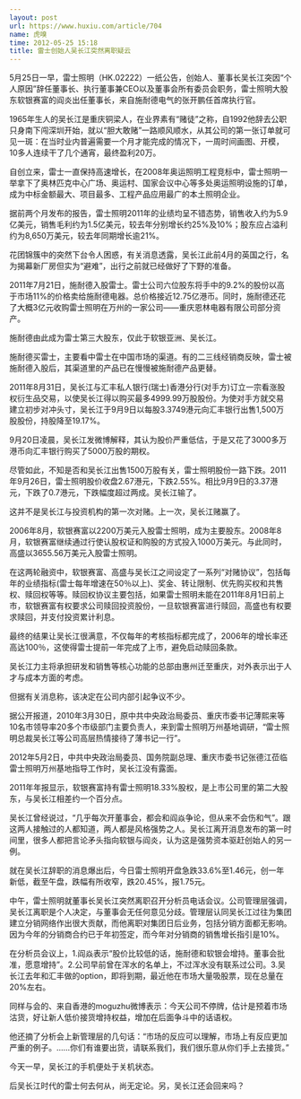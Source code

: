 ```yaml
---
layout: post
url: https://www.huxiu.com/article/704
name: 虎嗅
time: 2012-05-25 15:18
title: 雷士创始人吴长江突然离职疑云
---
```

5月25日一早，雷士照明（HK.02222）一纸公告，创始人、董事长吴长江突因“个人原因”辞任董事长、执行董事兼CEO以及董事会所有委员会职务，雷士照明大股东软银赛富的阎炎出任董事长，来自施耐德电气的张开鹏任首席执行官。

1965年生人的吴长江是重庆铜梁人，在业界素有“赌徒”之称，自1992他辞去公职只身南下闯深圳开始，就以“胆大敢赌”一路顺风顺水，从其公司的第一张订单就可见一斑：在当时业内普遍需要一个月才能完成的情况下，一周时间画图、开模，10多人连续干了几个通宵，最终盈利20万。

自创立来，雷士一直保持高速增长，在2008年奥运照明工程竞标中，雷士照明一举拿下了奥林匹克中心广场、奥运村、国家会议中心等多处奥运照明设施的订单，成为中标金额最大、项目最多、工程产品应用最广的本土照明企业。

据前两个月发布的报告，雷士照明2011年的业绩均呈不错态势，销售收入约为5.9亿美元，销售毛利约为1.5亿美元，较去年分别增长约25%及10%；股东应占溢利约为8,650万美元，较去年同期增长逾21%。

花团锦簇中的突然下台令人困惑，有关消息透露，吴长江此前4月的英国之行，名为揭幕新厂房但实为“避难”，出行之前就已经做好了下野的准备。

2011年7月21日，施耐德入股雷士。雷士公司六位股东将手中的9.2%的股份以高于市场11%的价格卖给施耐德电器。总价格接近12.75亿港币。同时，施耐德还花了大概3亿元收购雷士照明在万州的一家公司——重庆恩林电器有限公司部分资产。

施耐德由此成为雷士第三大股东，仅此于软银亚洲、吴长江。

施耐德买雷士，主要看中雷士在中国市场的渠道。有的二三线经销商反映，雷士被施耐德入股后，其渠道里的产品已在慢慢被施耐德产品更替。

2011年8月31日，吴长江与汇丰私人银行(瑞士)香港分行(对手方)订立一宗看涨股权衍生品交易，以使吴长江得以购买最多4999.99万股股份。为使对手方就交易建立初步对冲头寸，吴长江于9月9日以每股3.3749港元向汇丰银行出售1,500万股股份，持股降至19.17%。

9月20日凌晨，吴长江发微博解释，其认为股价严重低估，于是又花了3000多万港币向汇丰银行购买了5000万股的期权。

尽管如此，不知是否和吴长江出售1500万股有关，雷士照明股份一路下跌。2011年9月26日，雷士照明股价收盘2.67港元，下跌2.55%。相比9月9日的3.37港元，下跌了0.7港元，下跌幅度超过两成。吴长江输了。

这并不是吴长江与投资机构的第一次对赌。上一次，吴长江赌赢了。

2006年8月，软银赛富以2200万美元入股雷士照明，成为主要股东。2008年8月，软银赛富继续通过行使认股权证和购股的方式投入1000万美元。与此同时，高盛以3655.56万美元入股雷士照明。

在这两轮融资中，软银赛富、高盛与吴长江之间设定了一系列“对赌协议”，包括每年的业绩指标(雷士每年增速在50％以上)、奖金、转让限制、优先购买权和共售权、赎回权等等。赎回权协议主要包括，如果雷士照明未能在2011年8月1日前上市，软银赛富有权要求公司赎回投资股份，一旦软银赛富进行赎回，高盛也有权要求赎回，并支付投资累计利息。

最终的结果让吴长江很满意，不仅每年的考核指标都完成了，2006年的增长率还高达100％，这使得雷士提前一年完成了上市，避免启动赎回条款。

吴长江力主将承担研发和销售等核心功能的总部由惠州迁至重庆，对外表示出于人才与成本方面的考虑。

但据有关消息称，该决定在公司内部引起争议不少。

据公开报道，2010年3月30日，原中共中央政治局委员、重庆市委书记薄熙来等10名市领导率20多个市级部门主要负责人，来到雷士照明万州基地调研，“雷士照明总裁吴长江等公司高层热情接待了薄书记一行”。

2012年5月2日，中共中央政治局委员、国务院副总理、重庆市委书记张德江莅临雷士照明万州基地指导工作时，吴长江没有露面。

2011年年报显示，软银赛富持有雷士照明18.33%股权，是上市公司里的第二大股东，与吴长江相差约一个百分点。

吴长江曾经说过，“几乎每次开董事会，都会和阎焱争论，但从来不会伤和气”。跟这两人接触过的人都知道，两人都是风格强势之人。吴长江离开消息发布的第一时间里，很多人都把言论矛头指向软银与阎炎，认为这是强势资本驱赶创始人的另一例。

就在吴长江辞职的消息爆出后，今日雷士照明开盘急跌33.6%至1.46元，创一年新低，截至午盘，跌幅有所收窄，跌20.45%，报1.75元。

中午，雷士照明就董事长吴长江突然离职召开分析员电话会议。公司管理层强调，吴长江离职是个人决定，与董事会无任何意见分歧。管理层认同吴长江过往为集团建立分销网络作出很大贡献，而他离职对集团日后业务，包括分销方面都无影响。因为今年的分销商合约已于年初签定，而今年对分销商的销售增长指引是10%。

在分析员会议上，1.阎焱表示“股价比较低的话，施耐德和软银会增持。董事会批准，愿意增持”。2.公司早前曾在浑水的名单上，不过浑水没有联系过公司。3.吴长江去年和汇丰做的option，即将到期，最近他在市场大量吸股票，现在总量在20%左右。

同样与会的、来自香港的moguzhu微博表示：今天公司不停牌，估计是预着市场沽货，好让新人低价接货增持权益，增加在后面争斗中的话语权。

他还摘了分析会上新管理层的几句话：“市场的反应可以理解，市场上有反应更加严重的例子。……你们有谁要出货，请联系我们，我们很乐意从你们手上去接货。”

今天一早，吴长江的手机便处于关机状态。

后吴长江时代的雷士何去何从，尚无定论。另，吴长江还会回来吗？

